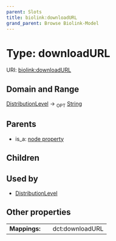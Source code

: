 ```yaml
---
parent: Slots
title: biolink:downloadURL
grand_parent: Browse Biolink-Model
---
```


# Type: downloadURL




URI: [biolink:downloadURL](https://w3id.org/biolink/vocab/downloadURL)

## Domain and Range

[DistributionLevel](DistributionLevel.md) ->  <sub>OPT</sub> [String](types/String.md)

## Parents

 *  is_a: [node property](node_property.md)

## Children


## Used by

 * [DistributionLevel](DistributionLevel.md)

## Other properties

|  |  |  |
| --- | --- | --- |
| **Mappings:** | | dct:downloadURL |

